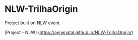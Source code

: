 # NLW-TrilhaOrigin
Project built on NLW event.

[Project - NLW] (https://aynenatal.github.io/NLW-TrilhaOrigin/)
